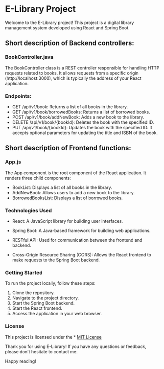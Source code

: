 
# **E-Library Project**

Welcome to the E-Library project! This project is a digital library management system developed using React and Spring Boot. 

## **Short description of Backend controllers:**
    
### **BookController.java**
The BookController class is a REST controller responsible for handling HTTP requests related to books.
It allows requests from a specific origin (http://localhost:3000), which is typically the address of your React application.

### **Endpoints:**
* GET /api/v1/book: Returns a list of all books in the library.
* GET /api/v1/book/borrowedBooks: Returns a list of borrowed books.
* POST /api/v1/book/addNewBook: Adds a new book to the library.
* DELETE /api/v1/book/{bookId}: Deletes the book with the specified ID.
* PUT /api/v1/book/{bookId}: Updates the book with the specified ID. It accepts optional parameters for updating the title and ISBN of the book.

## **Short description of Frontend functions:**

### **App.js**

The App component is the root component of the React application.
It renders three child components:

* BookList: Displays a list of all books in the library.
* AddNewBook: Allows users to add a new book to the library.
* BorrowedBooksList: Displays a list of borrowed books.

### Technologies Used
* React: A JavaScript library for building user interfaces.
* Spring Boot: A Java-based framework for building web applications.

* RESTful API: Used for communication between the frontend and backend.
* Cross-Origin Resource Sharing (CORS): Allows the React frontend to make requests to the Spring Boot backend.

### Getting Started

To run the project locally, follow these steps:

1. Clone the repository.
2. Navigate to the project directory.
3. Start the Spring Boot backend.
4. Start the React frontend.
5. Access the application in your web browser.

### License

This project is licensed under the * [MIT License](https://docs.github.com/en/github/writing-on-github "more info")


Thank you for using E-Library! If you have any questions or feedback, please don't hesitate to contact me. 

Happy reading!

